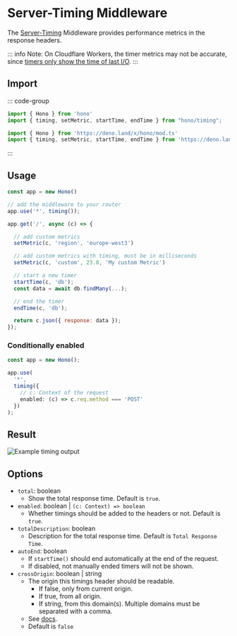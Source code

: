 # Server-Timing Middleware

The [Server-Timing](https://developer.mozilla.org/en-US/docs/Web/HTTP/Headers/Server-Timing) Middleware provides
performance metrics in the response headers.

::: info
Note: On Cloudflare Workers, the timer metrics may not be accurate,
since [timers only show the time of last I/O](https://developers.cloudflare.com/workers/learning/security-model/#step-1-disallow-timers-and-multi-threading).
:::

## Import

::: code-group

```ts [npm]
import { Hono } from 'hono'
import { timing, setMetric, startTime, endTime } from "hono/timing";
```

```ts [Deno]
import { Hono } from 'https://deno.land/x/hono/mod.ts'
import { timing, setMetric, startTime, endTime } from 'https://deno.land/x/hono/middleware.ts'
```

:::

## Usage

```js
const app = new Hono()

// add the middleware to your router
app.use('*', timing());

app.get('/', async (c) => {

  // add custom metrics
  setMetric(c, 'region', 'europe-west3')

  // add custom metrics with timing, must be in milliseconds
  setMetric(c, 'custom', 23.8, 'My custom Metric')

  // start a new timer
  startTime(c, 'db');
  const data = await db.findMany(...);

  // end the timer
  endTime(c, 'db');

  return c.json({ response: data });
});
```

### Conditionally enabled

```ts
const app = new Hono();

app.use(
  '*',
  timing({
    // c: Context of the request
    enabled: (c) => c.req.method === 'POST'
  })
);
```

## Result

![Example timing output](/images/timing-example.png)

## Options

- `total`: boolean
    - Show the total response time. Default is `true`.
- `enabled`: boolean | `(c: Context) => boolean`
    - Whether timings should be added to the headers or not. Default is `true`.
- `totalDescription`: boolean
    - Description for the total response time. Default is `Total Response Time`.
- `autoEnd`: boolean
    - If `startTime()` should end automatically at the end of the request.
    - If disabled, not manually ended timers will not be shown.
- `crossOrigin`: boolean | string
    - The origin this timings header should be readable.
        - If false, only from current origin.
        - If true, from all origin.
        - If string, from this domain(s). Multiple domains must be separated with a comma.
    - See [docs](https://developer.mozilla.org/en-US/docs/Web/HTTP/Headers/Timing-Allow-Origin).
    - Default is `false`
